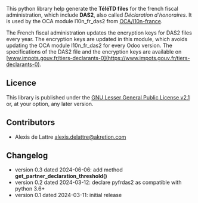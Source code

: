 This python library help generate the **TéléTD files** for the french fiscal administration, which include **DAS2**, also called *Déclaration d'honoraires*. It is used by the OCA module l10n\_fr\_das2 from [OCA/l10n-france](https://github.com/OCA/l10n-france).

The French fiscal administration updates the encryption keys for DAS2 files every year. The encryption keys are updated in this module, which avoids updating the OCA module l10n\_fr\_das2 for every Odoo version. The specifications of the DAS2 file and the encryption keys are available on [www.impots.gouv.fr/tiers-declarants-0](https://www.impots.gouv.fr/tiers-declarants-0).

## Licence

This library is published under the [GNU Lesser General Public License v2.1](https://www.gnu.org/licenses/old-licenses/lgpl-2.1.html) or, at your option, any later version.

## Contributors

* Alexis de Lattre <alexis.delattre@akretion.com>

## Changelog

* version 0.3 dated 2024-06-06: add method **get\_partner\_declaration\_threshold()**
* version 0.2 dated 2024-03-12: declare pyfrdas2 as compatible with python 3.6+
* version 0.1 dated 2024-03-11: initial release

